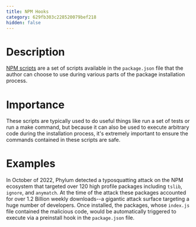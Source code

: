 ```yaml
---
title: NPM Hooks
category: 629fb303c228520079bef218
hidden: false
---
```


# Description

[NPM scripts](https://docs.npmjs.com/cli/v8/using-npm/scripts) are a set of scripts available in the `package.json` file that the author can choose to use during various parts of the package installation process.

# Importance

These scripts are typically used to do useful things like run a set of tests or run a make command, but because it can also be used to execute arbitrary code during the installation process, it's extremely important to ensure the commands contained in these scripts are safe.

# Examples

In October of 2022, Phylum detected a typosquatting attack on the NPM ecosystem that targeted over 120 high profile packages including `tslib`, `ignore`, and `anymatch`. At the time of the attack these packages accounted for over 1.2 Billion weekly downloads--a gigantic attack surface targeting a huge number of developers. Once installed, the packages, whose `index.js` file contained the malicious code, would be automatically triggered to execute via a preinstall hook in the `package.json` file.
